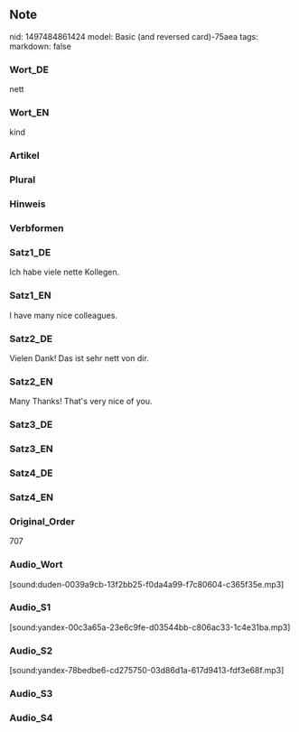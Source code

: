 ## Note
nid: 1497484861424
model: Basic (and reversed card)-75aea
tags: 
markdown: false

### Wort_DE
nett

### Wort_EN
kind

### Artikel


### Plural


### Hinweis


### Verbformen


### Satz1_DE
Ich habe viele nette Kollegen.

### Satz1_EN
I have many nice colleagues.

### Satz2_DE
Vielen Dank! Das ist sehr nett von dir.

### Satz2_EN
Many Thanks! That's very nice of you.

### Satz3_DE


### Satz3_EN


### Satz4_DE


### Satz4_EN


### Original_Order
707

### Audio_Wort
[sound:duden-0039a9cb-13f2bb25-f0da4a99-f7c80604-c365f35e.mp3]

### Audio_S1
[sound:yandex-00c3a65a-23e6c9fe-d03544bb-c806ac33-1c4e31ba.mp3]

### Audio_S2
[sound:yandex-78bedbe6-cd275750-03d86d1a-617d9413-fdf3e68f.mp3]

### Audio_S3


### Audio_S4

